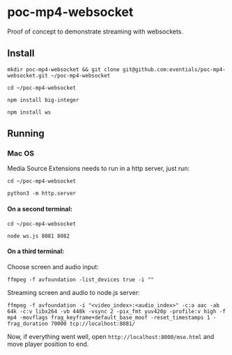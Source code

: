# poc-mp4-websocket

Proof of concept to demonstrate streaming with websockets.

## Install

`mkdir poc-mp4-websocket && git clone git@github.com:eventials/poc-mp4-websocket.git ~/poc-mp4-websocket`

`cd ~/poc-mp4-websocket`

`npm install big-integer`

`npm install ws`

## Running

### Mac OS

Media Source Extensions needs to run in a http server, just run:

`cd ~/poc-mp4-websocket`

`python3 -m http.server`

#### On a second terminal:

`cd ~/poc-mp4-websocket`

`node ws.js 8081 8082`

#### On a third terminal:

Choose screen and audio input:

`ffmpeg -f avfoundation -list_devices true -i ""`

Streaming screen and audio to node.js server:

`ffmpeg -f avfoundation -i "<video_index>:<audio_index>" -c:a aac -ab 64k -c:v libx264 -vb 448k -vsync 2 -pix_fmt yuv420p -profile:v high -f mp4 -movflags frag_keyframe+default_base_moof -reset_timestamps 1 -frag_duration 70000 tcp://localhost:8081/`

Now, if everything went well, open `http://localhost:8000/mse.html` and move player position to end.
